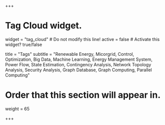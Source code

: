 +++
# Tag Cloud widget.
widget = "tag_cloud"  # Do not modify this line!
active = false  # Activate this widget? true/false

title = "Tags"
subtitle = "Renewable Energy, Micorgrid, Control, Optimization, Big Data, Machine Learning, Energy Management System, Power Flow, State Estimation, Contingency Analysis, Network Topology Analysis, Security Analysis, Graph Database, Graph Computing, Parallel Computing"

# Order that this section will appear in.
weight = 65

+++
